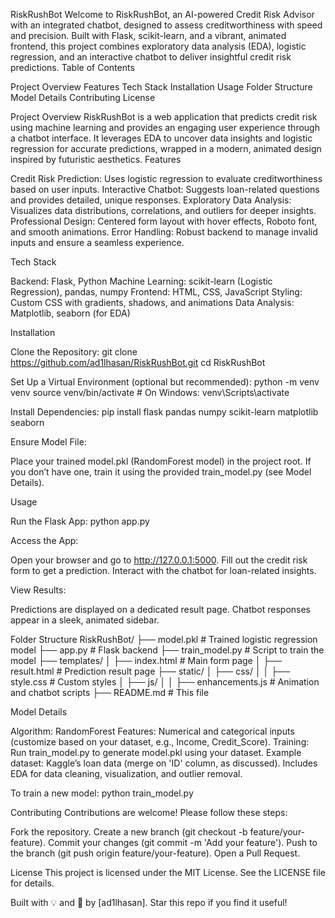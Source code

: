 RiskRushBot
Welcome to RiskRushBot, an AI-powered Credit Risk Advisor with an integrated chatbot, designed to assess creditworthiness with speed and precision. Built with Flask, scikit-learn, and a vibrant, animated frontend, this project combines exploratory data analysis (EDA), logistic regression, and an interactive chatbot to deliver insightful credit risk predictions.
Table of Contents

Project Overview
Features
Tech Stack
Installation
Usage
Folder Structure
Model Details
Contributing
License

Project Overview
RiskRushBot is a web application that predicts credit risk using machine learning and provides an engaging user experience through a chatbot interface. It leverages EDA to uncover data insights and logistic regression for accurate predictions, wrapped in a modern, animated design inspired by futuristic aesthetics.
Features

Credit Risk Prediction: Uses logistic regression to evaluate creditworthiness based on user inputs.
Interactive Chatbot: Suggests loan-related questions and provides detailed, unique responses.
Exploratory Data Analysis: Visualizes data distributions, correlations, and outliers for deeper insights.
Professional Design: Centered form layout with hover effects, Roboto font, and smooth animations.
Error Handling: Robust backend to manage invalid inputs and ensure a seamless experience.

Tech Stack

Backend: Flask, Python
Machine Learning: scikit-learn (Logistic Regression), pandas, numpy
Frontend: HTML, CSS, JavaScript
Styling: Custom CSS with gradients, shadows, and animations
Data Analysis: Matplotlib, seaborn (for EDA)

Installation

Clone the Repository:
git clone https://github.com/ad1lhasan/RiskRushBot.git
cd RiskRushBot


Set Up a Virtual Environment (optional but recommended):
python -m venv venv
source venv/bin/activate  # On Windows: venv\Scripts\activate


Install Dependencies:
pip install flask pandas numpy scikit-learn matplotlib seaborn


Ensure Model File:

Place your trained model.pkl (RandomForest model) in the project root.
If you don’t have one, train it using the provided train_model.py (see Model Details).



Usage

Run the Flask App:
python app.py


Access the App:

Open your browser and go to http://127.0.0.1:5000.
Fill out the credit risk form to get a prediction.
Interact with the chatbot for loan-related insights.


View Results:

Predictions are displayed on a dedicated result page.
Chatbot responses appear in a sleek, animated sidebar.



Folder Structure
RiskRushBot/
├── model.pkl              # Trained logistic regression model
├── app.py                 # Flask backend
├── train_model.py         # Script to train the model
├── templates/
│   ├── index.html         # Main form page
│   ├── result.html        # Prediction result page
├── static/
│   ├── css/
│   │   ├── style.css      # Custom styles
│   ├── js/
│   │   ├── enhancements.js # Animation and chatbot scripts
├── README.md              # This file

Model Details

Algorithm: RandomForest
Features: Numerical and categorical inputs (customize based on your dataset, e.g., Income, Credit_Score).
Training:
Run train_model.py to generate model.pkl using your dataset.
Example dataset: Kaggle’s loan data (merge on 'ID' column, as discussed).
Includes EDA for data cleaning, visualization, and outlier removal.



To train a new model:
python train_model.py

Contributing
Contributions are welcome! Please follow these steps:

Fork the repository.
Create a new branch (git checkout -b feature/your-feature).
Commit your changes (git commit -m 'Add your feature').
Push to the branch (git push origin feature/your-feature).
Open a Pull Request.

License
This project is licensed under the MIT License. See the LICENSE file for details.

Built with 💡 and 🚀 by [ad1lhasan]. Star this repo if you find it useful!
